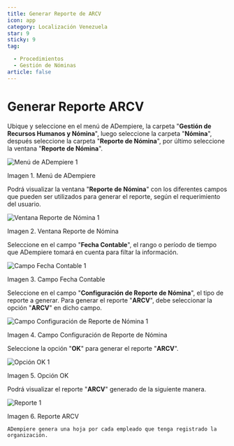```yaml
---
title: Generar Reporte de ARCV
icon: app
category: Localización Venezuela
star: 9
sticky: 9
tag:

  - Procedimientos
  - Gestión de Nóminas
article: false
---
```


**Generar Reporte ARCV**
========================

Ubique y seleccione en el menú de ADempiere, la carpeta "**Gestión de Recursos Humanos y Nómina**", luego seleccione la carpeta "**Nómina**", después seleccione la carpeta "**Reporte de Nómina**", por último seleccione la ventana "**Reporte de Nómina**".

![Menú de ADempiere 1](/assets/img/docs/lve/procedures/payroll/arcv-report/resources/menu-arcv1.png)

Imagen 1. Menú de ADempiere

Podrá visualizar la ventana "**Reporte de Nómina**" con los diferentes campos que pueden ser utilizados para generar el reporte, según el requerimiento del usuario.

![Ventana Reporte de Nómina 1](/assets/img/docs/lve/procedures/payroll/arcv-report/resources/vent-arcv1.png)

Imagen 2. Ventana Reporte de Nómina

Seleccione en el campo "**Fecha Contable**", el rango o período de tiempo que ADempiere tomará en cuenta para filtar la información.

![Campo Fecha Contable 1](/assets/img/docs/lve/procedures/payroll/arcv-report/resources/fecha-contable1.png)

Imagen 3. Campo Fecha Contable

Seleccione en el campo "**Configuración de Reporte de Nómina**", el tipo de reporte a generar. Para generar el reporte "**ARCV**", debe seleccionar la opción "**ARCV**" en dicho campo.

![Campo Configuración de Reporte de Nómina 1](/assets/img/docs/lve/procedures/payroll/arcv-report/resources/conf-report-nom1.png)

Imagen 4. Campo Configuración de Reporte de Nómina

Seleccione la opción "**OK**" para generar el reporte "**ARCV**".

![Opción OK 1](/assets/img/docs/lve/procedures/payroll/arcv-report/resources/opcion-ok1.png)

Imagen 5. Opción OK

Podrá visualizar el reporte "**ARCV**" generado de la siguiente manera.

![Reporte 1](/assets/img/docs/lve/procedures/payroll/arcv-report/resources/resultado-arcv1.png)

Imagen 6. Reporte ARCV

~~~
ADempiere genera una hoja por cada empleado que tenga registrado la organización.
~~~
